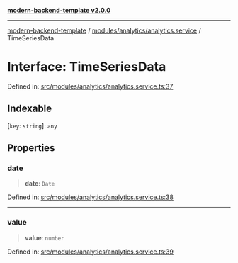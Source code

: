[**modern-backend-template v2.0.0**](../../../../README.md)

***

[modern-backend-template](../../../../modules.md) / [modules/analytics/analytics.service](../README.md) / TimeSeriesData

# Interface: TimeSeriesData

Defined in: [src/modules/analytics/analytics.service.ts:37](https://github.com/maemreyo/saas-4cus-nodejs/blob/2a5b3f3aa11335dfa561e80e1feabb8e6084261e/src/modules/analytics/analytics.service.ts#L37)

## Indexable

\[`key`: `string`\]: `any`

## Properties

### date

> **date**: `Date`

Defined in: [src/modules/analytics/analytics.service.ts:38](https://github.com/maemreyo/saas-4cus-nodejs/blob/2a5b3f3aa11335dfa561e80e1feabb8e6084261e/src/modules/analytics/analytics.service.ts#L38)

***

### value

> **value**: `number`

Defined in: [src/modules/analytics/analytics.service.ts:39](https://github.com/maemreyo/saas-4cus-nodejs/blob/2a5b3f3aa11335dfa561e80e1feabb8e6084261e/src/modules/analytics/analytics.service.ts#L39)

